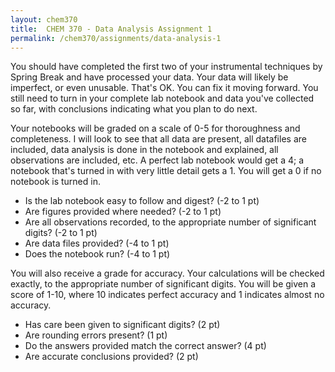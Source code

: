 ```yaml
---
layout: chem370
title:  CHEM 370 - Data Analysis Assignment 1
permalink: /chem370/assignments/data-analysis-1
---
```


You should have completed the first two of your instrumental techniques by Spring Break and have processed your data.  Your data will likely be imperfect, or even unusable.  That's OK.  You can fix it moving forward.  You still need to turn in your complete lab notebook and data you've collected so far, with conclusions indicating what you plan to do next.

Your notebooks will be graded on a scale of 0-5 for thoroughness and completeness.  I will look to see that all data are present, all datafiles are included, data analysis is done in the notebook and explained, all observations are included, etc.  A perfect lab notebook would get a 4; a notebook that's turned in with very little detail gets a 1.  You will get a 0 if no notebook is turned in.

  - Is the lab notebook easy to follow and digest? (-2 to 1 pt)
  - Are figures provided where needed? (-2 to 1 pt)
  - Are all observations recorded, to the appropriate number of significant digits? (-2 to 1 pt)
  - Are data files provided? (-4 to 1 pt)
  - Does the notebook run? (-4 to 1 pt)

You will also receive a grade for accuracy.  Your calculations will be checked exactly, to the appropriate number of significant digits.  You will be given a score of 1-10, where 10 indicates perfect accuracy and 1 indicates almost no accuracy.

  - Has care been given to significant digits? (2 pt)
  - Are rounding errors present? (1 pt)
  - Do the answers provided match the correct answer? (4 pt)
  - Are accurate conclusions provided? (2 pt)
